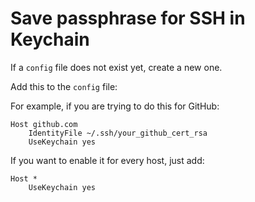 # Save passphrase for SSH in Keychain
If a ```config``` file does not exist yet, create a new one.

Add this to the ```config``` file:


For example, if you are trying to do this for GitHub:

```
Host github.com
    IdentityFile ~/.ssh/your_github_cert_rsa
    UseKeychain yes
```


If you want to enable it for every host, just add:


```
Host *
    UseKeychain yes
```